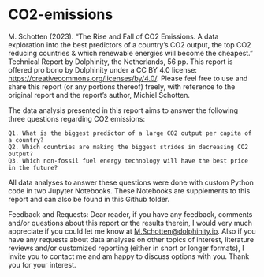 # CO2-emissions

M. Schotten (2023).  “The Rise and Fall of CO2 Emissions.  A data exploration into the best predictors of a country’s CO2 output, the top CO2 reducing countries & which renewable energies will become the cheapest.”  Technical Report by Dolphinity, the Netherlands, 56 pp.
This report is offered pro bono by Dolphinity under a CC BY 4.0 license: https://creativecommons.org/licenses/by/4.0/. Please feel free to use and share this report (or any portions thereof) freely, with reference to the original report and the report’s author, Michiel Schotten.

The data analysis presented in this report aims to answer the following three questions regarding CO2 emissions:

    Q1.	What is the biggest predictor of a large CO2 output per capita of a country?
    Q2.	Which countries are making the biggest strides in decreasing CO2 output?
    Q3.	Which non-fossil fuel energy technology will have the best price in the future?

All data analyses to answer these questions were done with custom Python code in two Jupyter Notebooks.  These Notebooks are supplements to this report and can also be found in this Github folder.

Feedback and Requests:
Dear reader, if you have any feedback, comments and/or questions about this report or the results therein, I would very much appreciate if you could let me know at M.Schotten@dolphinity.io.  Also if you have any requests about data analyses on other topics of interest, literature reviews and/or customized reporting (either in short or longer formats), I invite you to contact me and am happy to discuss options with you.  Thank you for your interest.

